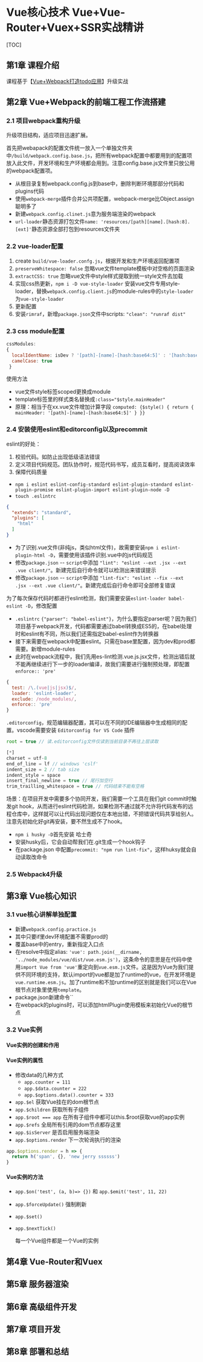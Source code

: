 # Vue核心技术 Vue+Vue-Router+Vuex+SSR实战精讲

[TOC]

## 第1章 课程介绍

课程基于【[Vue+Webpack打造todo应用][1]】升级实战

## 第2章 Vue+Webpack的前端工程工作流搭建

### 2.1 项目webpack重构升级

升级项目结构，适应项目迅速扩展。

首先把webapack的配置文件统一放入一个单独文件夹中`/build/webpack.config.base.js`，把所有webpack配置中都要用到的配置项放入此文件，开发环境和生产环境都会用到。注意config.base.js文件里只放公用的webpack配置项。

* 从根目录复制webpack.config.js到base中，删除判断环境那部分代码和plugins代码
* 使用`webpack-merge`插件合并公共项配置，webpack-merge比Object.assign聪明多了
* 新建`webpack.config.clinet.js`意为服务端渲染的webpack
* `url-loader`静态资源打包文件`name: 'resources/[path][name].[hash:8].[ext]'`静态资源全部打包到resources文件夹

### 2.2 vue-loader配置

1. create `build/vue-loader.confg.js`，根据开发和生产环境返回配置项
2. `preserveWhitespace: false` 忽略vue文件template模板中对空格的页面渲染
3. `extractCSS: true` 忽略vue文件中style样式提取到统一style文件去加载
4. 实现css热更新，`npm i -D vue-style-loader` 安装vue文件专用style-loader，替换`webpack.config.client.js`的module-rules中的`style-loader`为`vue-style-loader`
5. 更新配置
6. 安装`rimraf`，新增`package.json`文件中scripts: `"clean": "runraf dist"`

### 2.3 css module配置

```js
cssModules:
{
  localIdentName: isDev ? '[path]-[name]-[hash:base64:5]' : '[hash:base64:5]',
  camelCase: true
 }
```

使用方法

* vue文件style标签scoped更换成module
* template标签里的样式类名替换成`:class="$style.mainHeader"`
* 原理：相当于在xx.vue文件增加计算字段 `computed: {$style() { return { mainHeader: '[path]-[name]-[hash:base64:5]' } }}`

### 2.4 安装使用eslint和editorconfig以及precommit

eslint的好处：

1. 校验代码。如防止出现低级语法错误
2. 定义项目代码规范。团队协作时，规范代码书写，成员互看时，提高阅读效率
3. 保障代码质量

* `npm i eslint eslint-config-standard eslint-plugin-standard eslint-plugin-promise eslint-plugin-import eslint-plugin-node -D`
* `touch .eslintrc`

```json
{
  "extends": "standard",
  "plugins": [
    "html"
  ]
}
```

* 为了识别.vue文件(非纯js，类似html文件)，故需要安装`npm i eslint-plugin-html -D`，需要使用该插件识别.vue中的js代码规范
* 修改`package.json` -- `script`中添加 `"lint": "eslint --ext .jsx --ext .vue client/"`。新建完后自行命令就可以检测出来错误提示
* 修改`package.json` -- `script`中添加 `"lint-fix": "eslint --fix --ext .jsx --ext .vue client/"`。新建完成后自行命令即可全部修复错误

为了每次保存代码时都进行eslint检测，我们需要安装`eslint-loader babel-eslint -D`，修改配置 

* `.eslintrc` `{"parser": "babel-eslint"}`，为什么要指定parser呢？因为我们项目基于webpack开发，代码都需要通过babel转换成ES5的，在babel处理时和eslint有不同，所以我们还需指定babel-eslint作为转换器
* 接下来需要在webpack中配置eslint。只需在base里配置，因为dev和prod都需要。新增module-rules
* 此时在webpack流程中，我们先用es-lint检测.vue.js.jsx文件，检测出错后就不能再继续进行下一步的loader编译，故我们需要进行强制预处理，即配置`enforce:: 'pre' `

```js
{
  test: /\.(vue|js|jsx)$/,
  loader: 'eslint-loader',
  exclude: /node_modules/,
  enforce:: 'pre' 
}
```

`.editorconfig`，规范编辑器配置，其可以在不同的IDE编辑器中生成相同的配置。vscode需要安装 `Editorconfig for VS Code` 插件

```js
root = true // 读.editorconfig文件仅读到当前目录不再往上层读取

[*]
charset = utf-8
end_of_line = lf // windows 'cslf'
indent_size = 2 // tab size
indent_style = space
insert_final_newline = true // 尾行加空行
trim_trailling_whitespace = true // 代码结束不能有空格
```

场景：在项目开发中需要多个协同开发，我们需要一个工具在我们git commit时触发git hook，从而进行eslint代码检测，如果检测不通过就不允许将代码发布的远程仓库中，这样就可以让代码出现问题仅在本地出错，不把错误代码共享给别人。 注意先初始化好git再安装，要不然生成不了hook。

* `npm i husky -D`首先安装 哈士奇
* 安装husky后，它会自动帮我们在.git生成一个hook钩子
* 在package.json 中配置`precommit: "npm run lint-fix"`，这样huksy就会自动读取改命令

### 2.5 Webpack4升级

## 第3章 Vue核心知识

### 3.1 vue核心讲解单独配置

* 新建`webpack.config.practice.js`
* 其中只要if里dev环境配置不需要prod的
* 覆盖base中的entry，重新指定入口点
* 在resolve中指定alias: `'vue': path.join(__dirname, '../node_modules/vue/dist/vue.esm.js')`，这条命令的意思是在代码中使用`import Vue from 'vue'`重定向到`vue.esm.js`文件。这是因为Vue为我们提供不同环境的支持，默认import的vue都是加了runtime的vue，在开发环境是`vue.runtime.esm.js`。加了runtime和不加runtime的区别就是我们可以在Vue根节点对象里使用`template`。
* package.json新建命令``
* 在webpack的plugins时，可以添加htmlPlugin使用模板来初始化Vue的根节点

### 3.2 Vue实例

#### Vue实例的创建和作用


#### Vue实例的属性

* 修改data的几种方式
  * `app.counter = 111`
  * `app.$data.counter = 222`
  * `app.$options.data().counter = 333`
* `app.$el` 获取Vue挂在的dom根节点
* `app.$children` 获取所有子组件
* `app.$root === app` 在所有子组件中都可以this.$root获取vue的app实例
* `app.$refs` 全局所有引用的dom节点都存这里
* `app.$isServer` 是否启用服务端渲染
* `app.$options.render` 下一次轮询执行的渲染

```js
app.$options.render = h => {
  return h('span', {}, 'new jerry ssssss')
}
```

#### Vue实例的方法

* `app.$on('test', (a, b)=> {})` 和 `app.$emit('test', 11, 22)`
* `app.$forceUpdate()` 强制刷新
* `app.$set()`
* `app.$nextTick()`

  每一个Vue组件都是一个Vue的实例

## 第4章 Vue-Router和Vuex




## 第5章 服务器渲染




## 第6章 高级组件开发




## 第7章 项目开发




## 第8章 部署和总结





  [1]: https://www.imooc.com/learn/935
